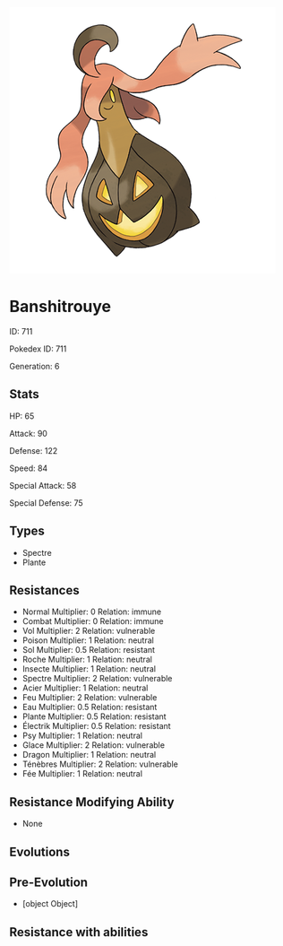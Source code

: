 ![](https://raw.githubusercontent.com/PokeAPI/sprites/master/sprites/pokemon/other/official-artwork/711.png)

# Banshitrouye
ID: 711

Pokedex ID: 711

Generation: 6

## Stats

HP: 65

Attack: 90

Defense: 122

Speed: 84

Special Attack: 58

Special Defense: 75

## Types

- Spectre
- Plante
## Resistances

- Normal Multiplier: 0 Relation: immune
- Combat Multiplier: 0 Relation: immune
- Vol Multiplier: 2 Relation: vulnerable
- Poison Multiplier: 1 Relation: neutral
- Sol Multiplier: 0.5 Relation: resistant
- Roche Multiplier: 1 Relation: neutral
- Insecte Multiplier: 1 Relation: neutral
- Spectre Multiplier: 2 Relation: vulnerable
- Acier Multiplier: 1 Relation: neutral
- Feu Multiplier: 2 Relation: vulnerable
- Eau Multiplier: 0.5 Relation: resistant
- Plante Multiplier: 0.5 Relation: resistant
- Électrik Multiplier: 0.5 Relation: resistant
- Psy Multiplier: 1 Relation: neutral
- Glace Multiplier: 2 Relation: vulnerable
- Dragon Multiplier: 1 Relation: neutral
- Ténèbres Multiplier: 2 Relation: vulnerable
- Fée Multiplier: 1 Relation: neutral
## Resistance Modifying Ability

- None

## Evolutions

## Pre-Evolution

- [object Object]

## Resistance with abilities

